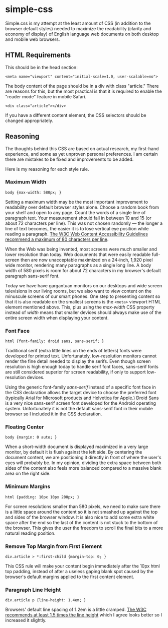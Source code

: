 simple-css
==========

Simple.css is my attempt at the least amount of CSS (in addition to the browser default styles) needed to maximize the readability (clarity and economy of display) of English language web documents on both desktop and mobile web browsers.

HTML Requirements
-----------------

This should be in the head section:

    <meta name="viewport" content="initial-scale=1.0, user-scalable=no">

The body content of the page should be in a div with class "article." There are reasons for this, but the most practical is that it is required to enable the "reader mode" feature in mobile Safari. 

    <div class="article"></div>

If you have a different content element, the CSS selectors should be changed appropriately.

Reasoning</h2>
--------------

The thoughts behind this CSS are based on actual research, my first-hand experience, and some as yet unproven personal preferences. I am certain there are mistakes to be fixed and improvements to be added.

Here is my reasoning for each style rule.

### Maximum Width

    body {max-width: 580px; }

Setting a maximum width may be the most important improvement to readability over default browser styles alone. Choose a random book from your shelf and open to any page. Count the words of a single line of paragraph text. Your measurement should fall in between 10 and 15 (or about 72 characters per line). This was not chosen randomly &mdash; the longer a line of text becomes, the easier it is to lose vertical eye position while reading a paragraph. <a href="http://www.w3.org/TR/2008/REC-WCAG20-20081211/#visual-audio-contrast-visual-presentation">The W3C Web Content Accessibility Guidelines recommend a maximum of 80 characters per line</a>.

When the Web was being invented, most screens were much smaller and lower resolution than today. Web documents that were easily readable full-screen then are now unacceptable maximized on a 24-inch, 1,920 pixel wide monitor, rendering many paragraphs as a single long line. A body width of 580 pixels is room for about 72 characters in my browser's default paragraph sans-serif font.

Today we have have gargantuan monitors on our desktops and wide screen televisions in our living rooms, but we also want to view content on the minuscule screens of our smart phones. One step to presenting content so that it is also readable on the smallest screens is the <code>&lt;meta&gt;</code> viewport HTML element mentioned above. This, plus using the <var>max-width</var> CSS property instead of <var>width</var> means that smaller devices should always make use of the entire screen width when displaying your content.

### Font Face

    html {font-family: droid sans, sans-serif; }

Traditional serif (extra little lines on the ends of letters) fonts were developed for printed text. Unfortunately, low-resolution monitors cannot render the fine detail needed to display the serifs. Even though screen resolution is high enough today to handle serif font faces, sans-serif fonts are still considered superior for screen readability, if only to support low-resolution devices.

Using the generic font-family <var>sans-serif</var> instead of a specific font face in the CSS declaration allows the target device to choose the preferred font (typically Arial for Microsoft products and Helvetica for Apple.) Droid Sans is a very nice sans-serif screen font developed for the Android operating system. Unfortunately it is not the default sans-serif font in their mobile browser so I included it in the CSS declaration.

### Floating Center

    body {margin: 0 auto; }

When a short-width document is displayed maximized in a very large monitor, by default it is flush against the left side. By centering the document content, we are positioning it directly in front of where the user's eyes will probably be. In my opinion, dividing the extra space between both sides of the content also feels more balanced compared to a massive blank area on the right side.

### Minimum Margins

    html {padding: 10px 10px 200px; }

For screen resolutions smaller than 580 pixels, we need to make sure there is a little space around the content so it is not smashed up against the top and sides of the browser window. It is also nice to add some extra white space after the end so the last of the content is not stuck to the bottom of the browser. This gives the user the freedom to scroll the final bits to a more natural reading position.

### Remove Top Margin from First Element

    div.article > *:first-child {margin-top: 0; }

This CSS rule will make your content begin immediately after the 10px html top padding, instead of after a useless gaping blank spot caused by the browser's default margins applied to the first content element.

### Paragraph Line Height

    div.article p {line-height: 1.4em; }

Browsers' default line spacing of 1.2em is a little cramped. <a href="http://www.w3.org/TR/2008/REC-WCAG20-20081211/#visual-audio-contrast-visual-presentation">The W3C recommends at least 1.5 times the line height</a> which I agree looks better so I increased it slightly.

